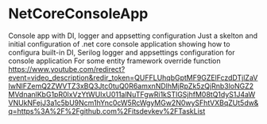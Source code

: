 # NetCoreConsoleApp
Console app with DI, logger and appsetting configuration 
Just a skelton and initial configuration of .net core console application showing how to configura built-in DI, Serilog logger and appsettings configuration for console application
For some entity framework override function https://www.youtube.com/redirect?event=video_description&redir_token=QUFFLUhqbGptMF9GZElFczdDTjlZaVIwNlFZemQ2ZWVTZ3xBQ3Jtc0tuQ0R6amxnNDlhMjRpZk5zQjRnb3loNGZ2MVdnanlKbG1pR0lxVzYtWUIxU011alNuTFgwRi1kSTlGSjhfM08tQ1dyS1J4aWVNUkNFejJ3a1c5bU9Ncm1hYnc0cW5RcWgyMGw2N0wySFhtVXBqZUt5dw&q=https%3A%2F%2Fgithub.com%2Fitsdevkev%2FTaskList
